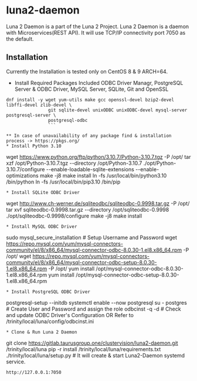 # luna2-daemon

Luna 2 Daemon is a part of the Luna 2 Project.
Luna 2 Daemon is a daemon with Microservices(REST API). 
It will use TCP/IP connectivity port 7050 as the default.

## Installation

Currently the Installation is tested only on CentOS 8 & 9 ARCH=64.

* Install Required Packages
Included ODBC Driver Managr, PostgreSQL Server & ODBC Driver, MySQL Server, SQLite, Git and OpenSSL
```
dnf install -y wget yum-utils make gcc openssl-devel bzip2-devel libffi-devel zlib-devel \
				git sqlite-devel unixODBC unixODBC-devel mysql-server postgresql-server \
				postgresql-odbc
				```

** In case of unavailability of any package find & installation process -> https://pkgs.org/
* Install Python 3.10
```
wget https://www.python.org/ftp/python/3.10.7/Python-3.10.7.tgz -P /opt/
tar xzf /opt/Python-3.10.7.tgz --directory /opt/Python-3.10.7
./opt/Python-3.10.7/configure --enable-loadable-sqlite-extensions --enable-optimizations
make -j8
make install
ln -fs /usr/local/bin/python3.10  /bin/python
ln -fs /usr/local/bin/pip3.10 /bin/pip
```
* Install SQLite ODBC Driver
```
wget http://www.ch-werner.de/sqliteodbc/sqliteodbc-0.9998.tar.gz -P /opt/
tar xvf sqliteodbc-0.9998.tar.gz --directory /opt/sqliteodbc-0.9998
./opt/sqliteodbc-0.9998/configure
make -j8
make install
```
* Install MySQL ODBC Driver
```
sudo mysql_secure_installation # Setup Username and Password
wget https://repo.mysql.com/yum/mysql-connectors-community/el/8/x86_64/mysql-connector-odbc-8.0.30-1.el8.x86_64.rpm -P /opt/
wget https://repo.mysql.com/yum/mysql-connectors-community/el/8/x86_64/mysql-connector-odbc-setup-8.0.30-1.el8.x86_64.rpm -P /opt/
yum install /opt/mysql-connector-odbc-8.0.30-1.el8.x86_64.rpm
yum install /opt/mysql-connector-odbc-setup-8.0.30-1.el8.x86_64.rpm
```
* Install PostgreSQL ODBC Driver
```
postgresql-setup --initdb
systemctl enable --now postgresql
su - postgres # Create User and Password and assign the role
odbcinst -q -d # Check and update ODBC Driver's Configuration OR Refer to /trinity/local/luna/config/odbcinst.ini
```
* Clone & Run Luna 2 Daemon
```
git clone https://gitlab.taurusgroup.one/clustervision/luna2-daemon.git /trinity/local/luna
pip -r install /trinity/local/luna/requirements.txt
./trinity/local/luna/setup.py # It will create & start Luna2-Daemon systemd service.
```
http://127.0.0.1:7050
